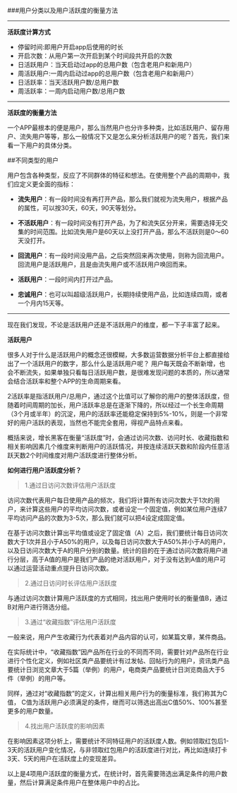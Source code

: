 

###用户分类以及用户活跃度的衡量方法

-------------------

__活跃度计算方式__

- 停留时间:即用户开启app后使用的时长
- 开启次数：从用户第一次开启到某个时间段共开启的次数
- 日活跃用户：当天启动过app的总用户数（包含老用户和新用户）
- 周活跃用户:一周内启动过app的总用户数（包含老用户和新用户）
- 日活跃率：当天活跃用户数/总用户数
- 周活跃率：一周内启动用户数/总用户数

----



**活跃度的衡量方法**

一个APP最根本的便是用户，那么当然用户也分许多种类，比如活跃用户、留存用户、流失用户等等，那么一般情况下又是怎么来分析活跃用户的呢？首先，我们来看一下用户的具体分类。

##不同类型的用户

用户包含各种类型，反应了不同群体的特征和想法。在使用整个产品的周期中，我们应定义更全面的指标：

- **流失用户**：有一段时间没有再打开产品，那么我们就视为流失用户，根据产品的属性，可以按30天，60天，90天等划分。

- **不活跃用户**：有一段时间没有打开产品，为了和流失区分开来，需要选择无交集的时间范围。比如流失用户是60天以上没打开产品，那么不活跃则是0～60天没打开。

- **回流用户**：有一段时间没用产品，之后突然回来再次使用，则称为回流用户。回流用户是活跃用户，且是由流失用户或不活跃用户唤回而来。

- **活跃用户**：一段时间内打开过产品。

- **忠诚用户**：也可以叫超级活跃用户，长期持续使用产品，比如连续四周，或者一个月内15天等。



--------------------------



现在我们发现，不论是活跃用户还是不活跃用户的维度，都一下子丰富了起来。

**活跃用户**

很多人对于什么是活跃用户的概念还很模糊，大多数运营数据分析平台上都直接给出了一个活跃用户的数字，那么什么是活跃用户呢？ 用户每天既会不断新增，也会不断流失，如果单独只看每日活跃用户数，是很难发现问题的本质的，所以通常会结合活跃率和整个APP的生命周期来看。

2活跃率是指活跃用户/总用户，通过这个比值可以了解你的用户的整体活跃度，但随着时间周期的加长，用户活跃率总是在逐渐下降的，所以经过一个长生命周期（3个月或半年）的沉淀，用户的活跃率还能稳定保持到5%-10%，则是一个非常好的用户活跃的表现，当然也不能完全套用，得视产品特点来看。

概括来说，增长黑客在衡量“活跃度”时，会通过访问次数、访问时长、收藏指数和相关影响因素几个维度来判断用户的活跃情况，并按连续活跃天数和阶段内任意活跃天数2个时间维度对用户活跃度进行整体分析。

__如何进行用户活跃度分析？__

> 1.通过日访问次数评估用户活跃度

访问次数代表用户每日使用产品的频次，我们将计算所有访问次数大于1次的用户，来计算这些用户的平均访问次数，或者设定一个固定值，例如某位用户连续7平均访问产品的次数为3-5次，那么我们就可以把4设定成固定值。

在基于访问次数计算出平均值或设定了固定值（A）之后，我们要统计每日访问次数大于1次并且小于A50%的用户，以及每日访问次数大于A50%并小于A的用户，以及日访问次数大于A的用户分别的数量。统计的目的在于通过访问次数将用户进行分层，高于A值的用户是我们产品的绝对活跃用户，对于没有达到A值的用户可以通过运营活动重点提升日访问次数。



> 2.通过日访问时长评估用户活跃度

与通过访问次数计算用户活跃度的方式相同，找出用户使用时长的衡量值B，通过B对用户进行筛选分组。

> 3.通过“收藏指数”评估用户活跃度

一般来说，用户产生收藏行为代表着对产品内容的认可，如某篇文章，某件商品。

在实际统计中，“收藏指数”因产品所在行业的不同而不同，需要针对产品所在行业进行个性化定义，例如社区类产品要统计有过发帖、回帖行为的用户，资讯类产品要统计日浏览文章大于5篇（举例）的用户，电商类产品要统计日浏览商品大于5件（举例）的用户等。

同样，通过对“收藏指数”的定义，计算出相关用户行为的衡量标准，我们称其为C值， C值为活跃用户必须满足的条件，继而可以筛选出高出C值50%、100%甚至更多的用户数量。

> 4.找出用户活跃度的影响因素

在影响因素这项分析上，需要统计不同特征用户的活跃度人数。例如领取红包后1-3天的活跃用户变化情况，与非领取红包用户的活跃度进行对比，再比如连续打卡3天、5天的用户在活跃度上的变现差异。

以上是4项用户活跃度的衡量方式，在统计时，首先需要筛选出满足条件的用户数量，然后计算满足条件用户在整体用户中的占比。

